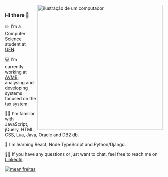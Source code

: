 <img src="https://raw.githubusercontent.com/MicaelliMedeiros/micaellimedeiros/master/image/computer-illustration.png" alt="ilustração de um computador" min-width="400px" max-width="400px" width="400px" align="right">

### Hi there 👋
✏️ I'm a Computer Science student at [UFN](https://site.ufn.edu.br/).

💻 I'm currently working at [AVMB](https://avmb.com.br/), analysing and developing systems focused on the tax system.

👩‍💻 I'm familiar with JavaScript, jQuery, HTML, CSS, Lua, Java, Oracle and DB2 db.

🌱 I'm learning React, Node TypeScript and Python/Django.

🙋‍♀️ If you have any questions or just want to chat, feel free to reach me on [LinkedIn](https://www.linkedin.com/in/meanifreitas/).

[![meanifreitas](https://github-readme-stats.vercel.app/api/top-langs/?username=meanifreitas&hide=html&layout=compact&theme=radical)](https://github.com/anuraghazra/github-readme-stats)
